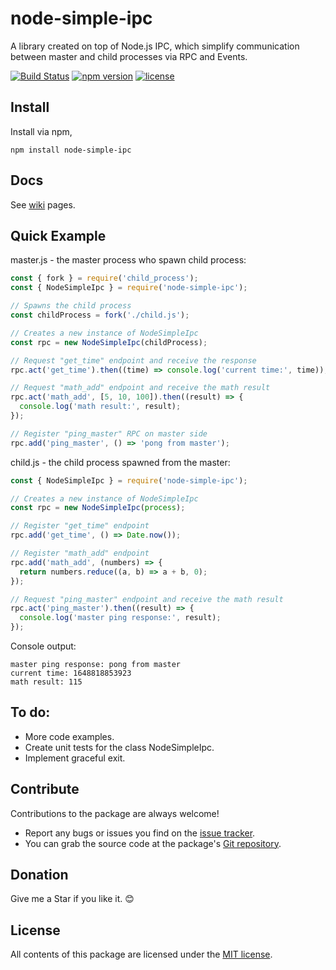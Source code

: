 # node-simple-ipc

A library created on top of Node.js IPC, which simplify communication between master and child processes via RPC and Events.

[![Build Status](https://app.travis-ci.com/OsoianMarcel/node-simple-ipc.svg?branch=main)](https://app.travis-ci.com/OsoianMarcel/node-simple-ipc)
[![npm version](https://img.shields.io/npm/v/react.svg?style=flat)](https://www.npmjs.com/package/node-simple-ipc)
[![license](https://img.shields.io/github/license/mashape/apistatus.svg)](https://github.com/OsoianMarcel/node-simple-ipc/blob/main/LICENSE)

## Install

Install via npm,

```
npm install node-simple-ipc
```

## Docs

See [wiki](https://github.com/OsoianMarcel/node-simple-ipc/wiki/NodeSimpleIpc) pages.

## Quick Example

master.js - the master process who spawn child process:

```javascript
const { fork } = require('child_process');
const { NodeSimpleIpc } = require('node-simple-ipc');

// Spawns the child process
const childProcess = fork('./child.js');

// Creates a new instance of NodeSimpleIpc
const rpc = new NodeSimpleIpc(childProcess);

// Request "get_time" endpoint and receive the response
rpc.act('get_time').then((time) => console.log('current time:', time));

// Request "math_add" endpoint and receive the math result
rpc.act('math_add', [5, 10, 100]).then((result) => {
  console.log('math result:', result);
});

// Register "ping_master" RPC on master side
rpc.add('ping_master', () => 'pong from master');
```

child.js - the child process spawned from the master:

```javascript
const { NodeSimpleIpc } = require('node-simple-ipc');

// Creates a new instance of NodeSimpleIpc
const rpc = new NodeSimpleIpc(process);

// Register "get_time" endpoint
rpc.add('get_time', () => Date.now());

// Register "math_add" endpoint
rpc.add('math_add', (numbers) => {
  return numbers.reduce((a, b) => a + b, 0);
});

// Request "ping_master" endpoint and receive the math result
rpc.act('ping_master').then((result) => {
  console.log('master ping response:', result);
});
```

Console output:

```
master ping response: pong from master
current time: 1648818853923
math result: 115
```

## To do:

- More code examples.
- Create unit tests for the class NodeSimpleIpc.
- Implement graceful exit.

## Contribute

Contributions to the package are always welcome!

- Report any bugs or issues you find on the [issue tracker].
- You can grab the source code at the package's [Git repository].

## Donation

Give me a Star if you like it. 😊

## License

All contents of this package are licensed under the [MIT license].

[issue tracker]: https://github.com/OsoianMarcel/node-simple-ipc/issues
[git repository]: https://github.com/OsoianMarcel/node-simple-ipc
[mit license]: LICENSE

